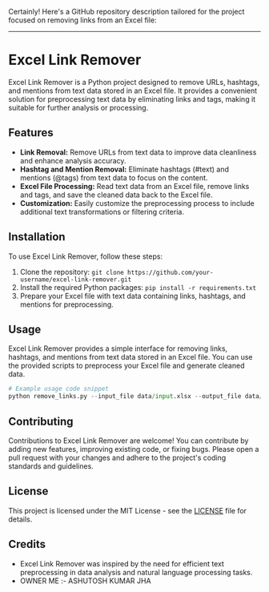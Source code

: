 Certainly! Here's a GitHub repository description tailored for the project focused on removing links from an Excel file:

---

# Excel Link Remover

Excel Link Remover is a Python project designed to remove URLs, hashtags, and mentions from text data stored in an Excel file. It provides a convenient solution for preprocessing text data by eliminating links and tags, making it suitable for further analysis or processing.

## Features

- **Link Removal:** Remove URLs from text data to improve data cleanliness and enhance analysis accuracy.
- **Hashtag and Mention Removal:** Eliminate hashtags (#text) and mentions (@tags) from text data to focus on the content.
- **Excel File Processing:** Read text data from an Excel file, remove links and tags, and save the cleaned data back to the Excel file.
- **Customization:** Easily customize the preprocessing process to include additional text transformations or filtering criteria.

## Installation

To use Excel Link Remover, follow these steps:

1. Clone the repository: `git clone https://github.com/your-username/excel-link-remover.git`
2. Install the required Python packages: `pip install -r requirements.txt`
3. Prepare your Excel file with text data containing links, hashtags, and mentions for preprocessing.

## Usage

Excel Link Remover provides a simple interface for removing links, hashtags, and mentions from text data stored in an Excel file. You can use the provided scripts to preprocess your Excel file and generate cleaned data.

```python
# Example usage code snippet
python remove_links.py --input_file data/input.xlsx --output_file data/cleaned_output.xlsx
```

## Contributing

Contributions to Excel Link Remover are welcome! You can contribute by adding new features, improving existing code, or fixing bugs. Please open a pull request with your changes and adhere to the project's coding standards and guidelines.

## License

This project is licensed under the MIT License - see the [LICENSE](LICENSE) file for details.

## Credits

- Excel Link Remover was inspired by the need for efficient text preprocessing in data analysis and natural language processing tasks.
-  OWNER ME :- ASHUTOSH KUMAR JHA
